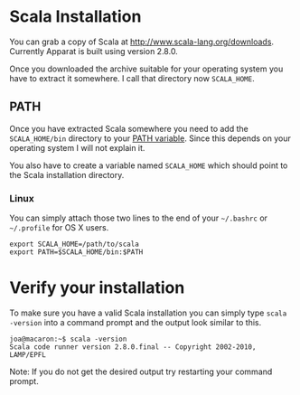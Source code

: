 # Scala Installation #

You can grab a copy of Scala at http://www.scala-lang.org/downloads. Currently Apparat is built using version 2.8.0.

Once you downloaded the archive suitable for your operating system you have to extract it somewhere. I call that directory now `SCALA_HOME`.

## PATH ##

Once you have extracted Scala somewhere you need to add the `SCALA_HOME/bin` directory to your [PATH variable](http://en.wikipedia.org/wiki/PATH_(variable)). Since this depends on your operating system I will not explain it.

You also have to create a variable named `SCALA_HOME` which should point to the Scala installation directory.

### Linux ###

You can simply attach those two lines to the end of your `~/.bashrc` or `~/.profile` for OS X users.

```
export SCALA_HOME=/path/to/scala
export PATH=$SCALA_HOME/bin:$PATH
```

# Verify your installation #

To make sure you have a valid Scala installation you can simply type `scala -version` into a command prompt and the output look similar to this.

```
joa@macaron:~$ scala -version
Scala code runner version 2.8.0.final -- Copyright 2002-2010, LAMP/EPFL
```

Note: If you do not get the desired output try restarting your command prompt.